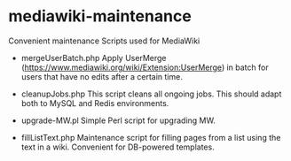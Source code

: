 mediawiki-maintenance
=====================

Convenient maintenance Scripts used for MediaWiki

* mergeUserBatch.php
Apply UserMerge (https://www.mediawiki.org/wiki/Extension:UserMerge) in batch for users that have no edits after a certain time.

* cleanupJobs.php
This script cleans all ongoing jobs. This should adapt both to MySQL and Redis environments.

* upgrade-MW.pl
Simple Perl script for upgrading MW.

* fillListText.php
Maintenance script for filling pages from a list using the text in a wiki. Convenient for DB-powered templates.